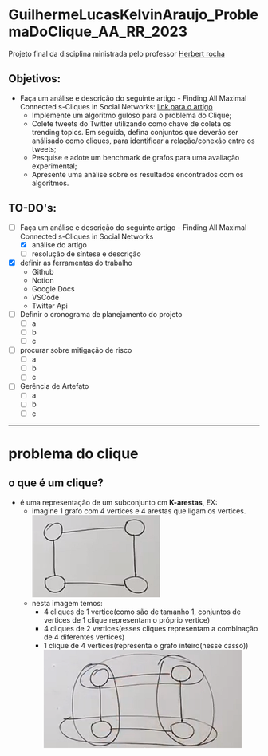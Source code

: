 # GuilhermeLucasKelvinAraujo_ProblemaDoClique_AA_RR_2023

Projeto final da disciplina ministrada pelo professor [Herbert rocha](https://github.com/hbgit)

## Objetivos:

-   Faça um análise e descrição do seguinte artigo - Finding All Maximal Connected s-Cliques
    in Social Networks:
    [link para o artigo](https://openproceedings.org/2018/conf/edbt/paper-28.pdf)
    -   Implemente um algoritmo guloso para o problema do Clique;
    -   Colete tweets do Twitter utilizando como chave de coleta os trending topics. Em seguida,
        defina conjuntos que deverão ser análisado como cliques, para identificar a relação/conexão
        entre os tweets;
    -   Pesquise e adote um benchmark de grafos para uma avaliação experimental;
    -   Apresente uma análise sobre os resultados encontrados com os algoritmos.

## TO-DO's:

-   [ ] Faça um análise e descrição do seguinte artigo - Finding All Maximal Connected s-Cliques
        in Social Networks
    -   [x] análise do artigo
    -   [ ] resolução de síntese e descrição
-   [x] definir as ferramentas do trabalho
    -   Github
    -   Notion
    -   Google Docs
    -   VSCode
    -   Twitter Api
-   [ ] Definir o cronograma de planejamento do projeto
    -   [ ] a
    -   [ ] b
    -   [ ] c
-   [ ] procurar sobre mitigação de risco
    -   [ ] a
    -   [ ] b
    -   [ ] c
-   [ ] Gerência de Artefato
    -   [ ] a
    -   [ ] b
    -   [ ] c

---

# **problema do clique**

## **o que é um clique?**

-   é uma representação de um subconjunto cm **K-arestas**, EX:
    -   imagine 1 grafo com 4 vertices e 4 arestas que ligam os vertices.
        <br>
        ![imagem](/img/clique1.png)
    -   nesta imagem temos:
        -   4 cliques de 1 vertice(como são de tamanho 1, conjuntos de vertices de 1 clique representam o próprio vertice)
        -   4 cliques de 2 vertices(esses cliques representam a combinação de 4 diferentes vertices)
        -   1 clique de 4 vertices(representa o grafo inteiro(nesse casso))
            <br>
            ![imagem2](/img/clique2.png)
